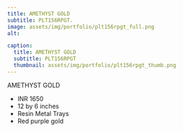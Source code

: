 ```yaml
---
title: AMETHYST GOLD
subtitle: PLT156RPGT.
image: assets/img/portfolio/plt156rpgt_full.png
alt: 

caption:
  title: AMETHYST GOLD
  subtitle: PLT156RPGT
  thumbnail: assets/img/portfolio/plt156rpgt_thumb.png
---
```

AMETHYST GOLD

- INR 1650
- 12 by 6 inches
- Resin Metal Trays
- Red purple gold
